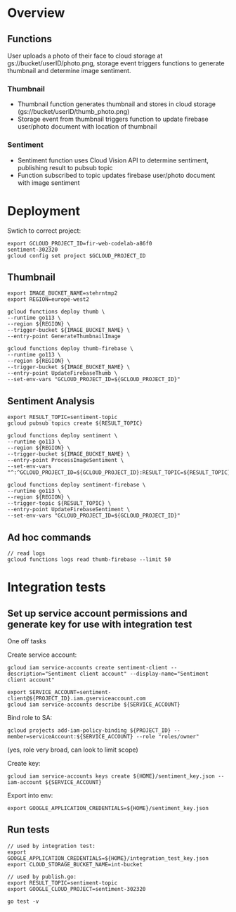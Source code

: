 # Overview

## Functions
User uploads a photo of their face to cloud storage at gs://bucket/userID/photo.png, storage event triggers functions to generate thumbnail and determine image sentiment.

### Thumbnail
* Thumbnail function generates thumbnail and stores in cloud storage (gs://bucket/userID/thumb_photo.png)
* Storage event from thumbnail triggers function to update firebase user/photo document with location of thumbnail 

### Sentiment
* Sentiment function uses Cloud Vision API to determine sentiment, publishing result to pubsub topic
* Function subscribed to topic updates firebase user/photo document with image sentiment


# Deployment
Swtich to correct project:
```
export GCLOUD_PROJECT_ID=fir-web-codelab-a86f0
sentiment-302320
gcloud config set project $GCLOUD_PROJECT_ID
```

## Thumbnail 
```
export IMAGE_BUCKET_NAME=stehrntmp2
export REGION=europe-west2

gcloud functions deploy thumb \
--runtime go113 \
--region ${REGION} \
--trigger-bucket ${IMAGE_BUCKET_NAME} \
--entry-point GenerateThumbnailImage 

gcloud functions deploy thumb-firebase \
--runtime go113 \
--region ${REGION} \
--trigger-bucket ${IMAGE_BUCKET_NAME} \
--entry-point UpdateFirebaseThumb \
--set-env-vars "GCLOUD_PROJECT_ID=${GCLOUD_PROJECT_ID}"
```

## Sentiment Analysis

```
export RESULT_TOPIC=sentiment-topic
gcloud pubsub topics create ${RESULT_TOPIC}

gcloud functions deploy sentiment \
--runtime go113 \
--region ${REGION} \
--trigger-bucket ${IMAGE_BUCKET_NAME} \
--entry-point ProcessImageSentiment \
--set-env-vars "^:^GCLOUD_PROJECT_ID=${GCLOUD_PROJECT_ID}:RESULT_TOPIC=${RESULT_TOPIC}"

gcloud functions deploy sentiment-firebase \
--runtime go113 \
--region ${REGION} \
--trigger-topic ${RESULT_TOPIC} \
--entry-point UpdateFirebaseSentiment \
--set-env-vars "GCLOUD_PROJECT_ID=${GCLOUD_PROJECT_ID}"
```

## Ad hoc commands
```
// read logs
gcloud functions logs read thumb-firebase --limit 50
```

# Integration tests

## Set up service account permissions and generate key for use with integration test
One off tasks

Create service account:
```
gcloud iam service-accounts create sentiment-client --description="Sentiment client account" --display-name="Sentiment client account"

export SERVICE_ACCOUNT=sentiment-client@${PROJECT_ID}.iam.gserviceaccount.com
gcloud iam service-accounts describe ${SERVICE_ACCOUNT}
```
Bind role to SA:
```
gcloud projects add-iam-policy-binding ${PROJECT_ID} --member=serviceAccount:${SERVICE_ACCOUNT} --role "roles/owner"
```
(yes, role very broad, can look to limit scope)

Create key:
```
gcloud iam service-accounts keys create ${HOME}/sentiment_key.json --iam-account ${SERVICE_ACCOUNT}
```
Export into env:
```
export GOOGLE_APPLICATION_CREDENTIALS=${HOME}/sentiment_key.json
```

## Run tests

```
// used by integration test:
export GOOGLE_APPLICATION_CREDENTIALS=${HOME}/integration_test_key.json
export CLOUD_STORAGE_BUCKET_NAME=int-bucket

// used by publish.go:
export RESULT_TOPIC=sentiment-topic 
export GOOGLE_CLOUD_PROJECT=sentiment-302320 

go test -v
```